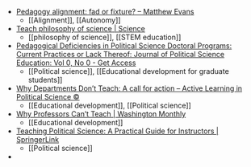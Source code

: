 - [Pedagogy alignment: fad or fixture? – Matthew Evans](https://educontrarianblog.com/2024/09/08/pedagogy-alignment-fad-or-fixture/)
	- [[Alignment]], [[Autonomy]]
- [Teach philosophy of science | Science](https://www.science.org/doi/10.1126/science.adp7153)
	- [[philosophy of science]], [[STEM education]]
- [Pedagogical Deficiencies in Political Science Doctoral Programs: Current Practices or Lack Thereof: Journal of Political Science Education: Vol 0, No 0 - Get Access](https://www.tandfonline.com/doi/full/10.1080/15512169.2024.2398012?src=exp-la)
	- [[Political science]], [[Educational development for graduate students]]
- [Why Departments Don’t Teach: A call for action – Active Learning in Political Science ©](https://activelearningps.com/2024/08/30/why-departments-dont-teach-a-call-for-action/)
	- [[Educational development]], [[Political science]]
- [Why Professors Can’t Teach | Washington Monthly](https://washingtonmonthly.com/2024/08/25/why-professors-cant-teach/)
	- [[Educational development]]
- [Teaching Political Science: A Practical Guide for Instructors | SpringerLink](https://link.springer.com/book/10.1007/978-3-031-58290-5)
	- [[Political science]]
-